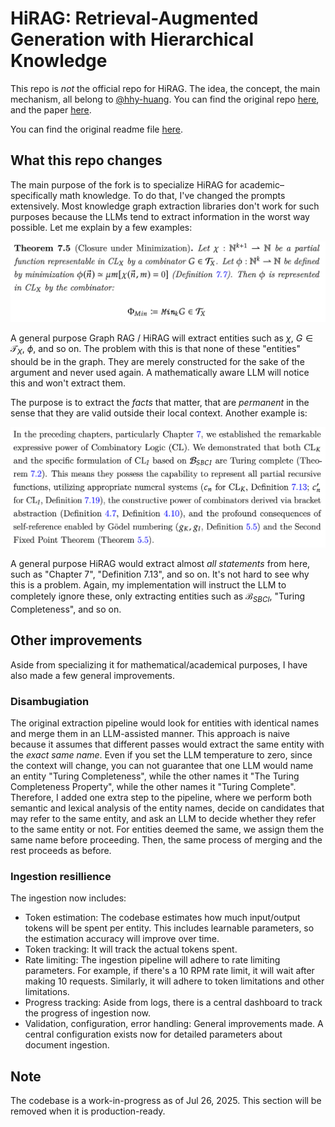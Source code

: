 # HiRAG: Retrieval-Augmented Generation with Hierarchical Knowledge

This repo is *not* the official repo for HiRAG. The idea, the concept, the main mechanism, all belong to [@hhy-huang](https://github.com/hhy-huang). You can find the original repo [here](https://github.com/hhy-huang/HiRAG), and the paper [here](https://arxiv.org/pdf/2503.10150).

You can find the original readme file [here](readme.hhy-huang.md).

## What this repo changes

The main purpose of the fork is to specialize HiRAG for academic– specifically math knowledge. To do that, I've changed the prompts extensively. Most knowledge graph extraction libraries don't work for such purposes because the LLMs tend to extract information in the worst way possible. Let me explain by a few examples:

![image-example](imgs/example_theorem.png)

A general purpose Graph RAG / HiRAG will extract entities such as $\chi$, $G \in \mathcal{T}_X$, $\phi$, and so on.
The problem with this is that none of these "entities" should be in the graph. They are merely constructed for the sake of the argument and never used again. A mathematically aware LLM will notice this and won't extract them.

The purpose is to extract the *facts* that matter, that are *permanent* in the sense that they are valid outside their local context. Another example is:

![image-example-2](imgs/example-section-text.png)

A general purpose HiRAG would extract almost *all statements* from here, such as "Chapter 7", "Definition 7.13", and so on. It's not hard to see why this is a problem.
Again, my implementation will instruct the LLM to completely ignore these, only extracting entities such as $\mathcal{B}_{SBCI}$, "Turing Completeness", and so on.

## Other improvements

Aside from specializing it for mathematical/academical purposes, I have also made a few general improvements.

### Disambugiation

The original extraction pipeline would look for entities with identical names and merge them in an LLM-assisted manner. This approach is naive because it assumes that different passes would extract the same entity with the *exact same name*. Even if you set the LLM temperature to zero, since the context will change, you can not guarantee that one LLM would name an entity "Turing Completeness", while the other names it "The Turing Completeness Property", while the other names it "Turing Complete". Therefore, I added one extra step to the pipeline, where we perform both semantic and lexical analysis of the entity names, decide on candidates that may refer to the same entity, and ask an LLM to decide whether they refer to the same entity or not. For entities deemed the same, we assign them the same name before proceeding. Then, the same process of merging and the rest proceeds as before.

### Ingestion resillience

The ingestion now includes:

- Token estimation: The codebase estimates how much input/output tokens will be spent per entity. This includes learnable parameters, so the estimation accuracy will improve over time.
- Token tracking: It will track the actual tokens spent.
- Rate limiting: The ingestion pipeline will adhere to rate limiting parameters. For example, if there's a 10 RPM rate limit, it will wait after making 10 requests. Similarly, it will adhere to token limitations and other limitations.
- Progress tracking: Aside from logs, there is a central dashboard to track the progress of ingestion now.
- Validation, configuration, error handling: General improvements made. A central configuration exists now for detailed parameters about document ingestion.

## Note

The codebase is a work-in-progress as of Jul 26, 2025. This section will be removed when it is production-ready.
